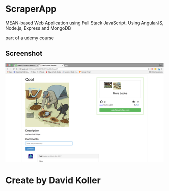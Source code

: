 # ScraperApp

MEAN-based Web Application using Full Stack JavaScript. Using AngularJS, Node.js, Express and MongoDB

part of a udemy course





## Screenshot
![screenshot](https://github.com/kolldavi/ScraperApp/blob/master/ScreenShot.png)



Create by David Koller
=======================
